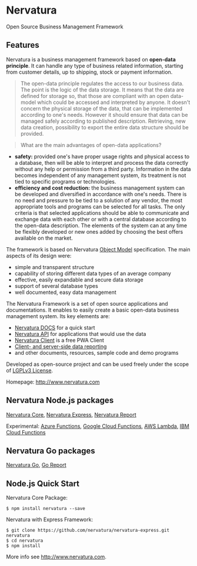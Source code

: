 Nervatura
=========

Open Source Business Management Framework

## Features

Nervatura is a business management framework based on **open-data principle**. It can handle any type of business related information, starting from customer details, up to shipping, stock or payment information.

>The open-data principle regulates the access to our business data. The point is the logic of the data storage. It means that the data are defined for storage so, that those are compliant with an open data-model which could be accessed and interpreted by anyone. It doesn't concern the physical storage of the data, that can be implemented according to one's needs. However it should ensure that data can be managed safely according to published description. Retrieving, new data creation, possibility to export the entire data structure should be provided.

>What are the main advantages of open-data applications?
* **safety:** provided one's have proper usage rights and physical access to a database, then will be able to interpret and process the data correctly without any help or permission from a third party. Information in the data becomes independent of any management system, its treatment is not tied to specific programs or technologies.
* **efficiency and cost reduction:** the business management system can be developed and diversified in accordance with one's needs. There is no need and pressure to be tied to a solution of any vendor, the most appropriate tools and programs can be selected for all tasks. The only criteria is that selected applications should be able to communicate and exchange data with each other or with a central database according to the open-data description. The elements of the system can at any time be flexibly developed or new ones added by choosing the best offers available on the market.

The framework is based on Nervatura [Object Model](https://nervatura.github.io/nervatura-docs/#/model) specification. The main aspects of its design were:

* simple and transparent structure
* capability of storing different data types of an average company
* effective, easily expandable and secure data storage
* support of several database types
* well documented, easy data management

The Nervatura Framework is a set of open source applications and documentations. It enables to easily create a basic open-data business management system. Its key elements are:
  * [Nervatura DOCS](https://nervatura.github.io/nervatura-docs) for a quick start
  * [Nervatura API](https://nervatura.github.io/nervatura-docs/#/api) for applications that would use the data
  * [Nervatura Client](https://github.com/nervatura/nervatura-client) is a free PWA Client
  * [Client- and server-side data reporting](https://nervatura.github.io/nervatura-demo/)
  * and other documents, resources, sample code and demo programs

Developed as open-source project and can be used freely under the scope of [LGPLv3 License](http://www.gnu.org/licenses/lgpl.html).

Homepage: http://www.nervatura.com

## Nervatura Node.js packages

[Nervatura Core](https://github.com/nervatura/nervatura/), [Nervatura Express](https://github.com/nervatura/nervatura-express/), [Nervatura Report](https://github.com/nervatura/nervatura-report/)

Experimental: [Azure Functions](https://github.com/nervatura/nervatura-azure/), [Google Cloud Functions](https://github.com/nervatura/nervatura-gcloud/), [AWS Lambda](https://github.com/nervatura/nervatura-lambda/), [IBM Cloud Functions](https://github.com/nervatura/nervatura-openwhisk/)

## Nervatura Go packages

[Nervatura Go](https://github.com/nervatura/nervatura-go/), [Go Report](https://github.com/nervatura/go-report/)

## Node.js Quick Start

Nervatura Core Package:

    $ npm install nervatura --save

Nervatura with Express Framework:

    $ git clone https://github.com/nervatura/nervatura-express.git nervatura
    $ cd nervatura
    $ npm install

More info see http://www.nervatura.com.